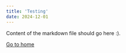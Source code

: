 ```yaml
---
title: 'Testing'
date: 2024-12-01
---
```


Content of the markdown file should go here :).

[Go to home](/)